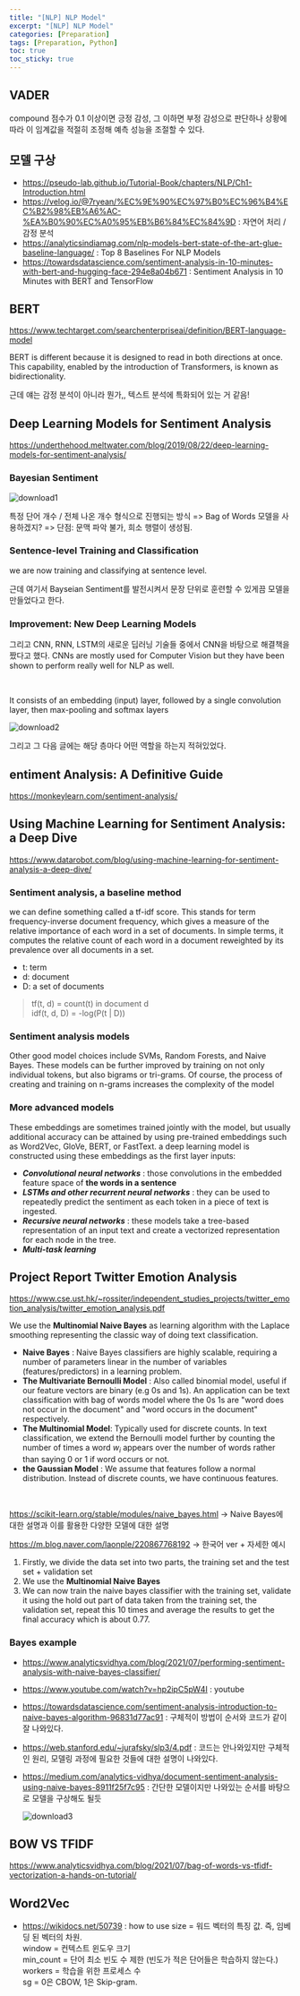 ```yaml
---
title: "[NLP] NLP Model"
excerpt: "[NLP] NLP Model"
categories: [Preparation]
tags: [Preparation, Python]
toc: true
toc_sticky: true
---
```


## VADER

compound 점수가 0.1 이상이면 긍정 감성, 그 이하면 부정 감성으로 판단하나 상황에 따라 이 임계값을 적절히 조정해 예측 성능을 조절할 수 있다.

## 모델 구상

- <https://pseudo-lab.github.io/Tutorial-Book/chapters/NLP/Ch1-Introduction.html>
- <https://velog.io/@7ryean/%EC%9E%90%EC%97%B0%EC%96%B4%EC%B2%98%EB%A6%AC-%EA%B0%90%EC%A0%95%EB%B6%84%EC%84%9D> : 자연어 처리 / 감정 분석
- <https://analyticsindiamag.com/nlp-models-bert-state-of-the-art-glue-baseline-language/> : Top 8 Baselines For NLP Models
- <https://towardsdatascience.com/sentiment-analysis-in-10-minutes-with-bert-and-hugging-face-294e8a04b671> :
  Sentiment Analysis in 10 Minutes with BERT and TensorFlow

## BERT

<https://www.techtarget.com/searchenterpriseai/definition/BERT-language-model> <br>

BERT is different because it is designed to read in both directions at once. This capability, enabled by the introduction of Transformers, is known as bidirectionality. <br>

근데 얘는 감정 분석이 아니라 뭔가,, 텍스트 분석에 특화되어 있는 거 같음!

## Deep Learning Models for Sentiment Analysis

<https://underthehood.meltwater.com/blog/2019/08/22/deep-learning-models-for-sentiment-analysis/>

### Bayesian Sentiment

![download1](https://user-images.githubusercontent.com/96654391/183996849-1fd261bb-485e-4161-b830-53eab1767945.png)

특정 단어 개수 / 전체 나온 개수 형식으로 진행되는 방식 => Bag of Words 모델을 사용하겠지? => 단점: 문맥 파악 불가, 희소 행렬이 생성됨.

### Sentence-level Training and Classification

we are now training and classifying at sentence level. <br>

근데 여기서 Bayseian Sentiment를 발전시켜서 문장 단위로 훈련할 수 있게끔 모델을 만들었다고 한다.

### Improvement: New Deep Learning Models

그리고 CNN, RNN, LSTM의 새로운 딥러닝 기술들 중에서 CNN을 바탕으로 해결책을 짰다고 했다. CNNs are mostly used for Computer Vision but they have been shown to perform really well for NLP as well.

<br>

It consists of an embedding (input) layer, followed by a single convolution layer, then max-pooling and softmax layers

![download2](https://user-images.githubusercontent.com/96654391/183999560-a8f44b9a-ab36-4607-89ae-de83ee9ae1e7.png)

그리고 그 다음 글에는 해당 층마다 어떤 역할을 하는지 적혀있었다.

## entiment Analysis: A Definitive Guide

<https://monkeylearn.com/sentiment-analysis/>

## Using Machine Learning for Sentiment Analysis: a Deep Dive

<https://www.datarobot.com/blog/using-machine-learning-for-sentiment-analysis-a-deep-dive/>

### Sentiment analysis, a baseline method

we can define something called a tf-idf score. This stands for term frequency-inverse document frequency, which gives a measure of the relative importance of each word in a set of documents. In simple terms, it computes the relative count of each word in a document reweighted by its prevalence over all documents in a set. <br>

- t: term
- d: document
- D: a set of documents <br>

> tf(t, d) = count(t) in document d <br>
> idf(t, d, D) = -log(P(t | D))

### Sentiment analysis models

Other good model choices include SVMs, Random Forests, and Naive Bayes. These models can be further improved by training on not only individual tokens, but also bigrams or tri-grams. Of course, the process of creating and training on n-grams increases the complexity of the model

### More advanced models

These embeddings are sometimes trained jointly with the model, but usually additional accuracy can be attained by using pre-trained embeddings such as Word2Vec, GloVe, BERT, or FastText. a deep learning model is constructed using these embeddings as the first layer inputs:

- **_Convolutional neural networks_** : those convolutions in the embedded feature space of **the words in a sentence**
- **_LSTMs and other recurrent neural networks_** : they can be used to repeatedly predict the sentiment as each token in a piece of text is ingested.
- **_Recursive neural networks_** : these models take a tree-based representation of an input text and create a vectorized representation for each node in the tree.
- **_Multi-task learning_**

## Project Report Twitter Emotion Analysis

<https://www.cse.ust.hk/~rossiter/independent_studies_projects/twitter_emotion_analysis/twitter_emotion_analysis.pdf> <br>

We use the **Multinomial Naive Bayes** as learning algorithm with the Laplace smoothing representing the classic way of doing text classification.

- **Naive Bayes** : Naive Bayes classifiers are highly scalable, requiring a number of parameters linear in the number of variables (features/predictors) in a learning problem.
- **The Multi­variate Bernoulli Model** : Also called binomial model, useful if our feature vectors are binary (e.g 0s and 1s). An application can be text classification with bag of words model where the 0s 1s are "word does not occur in the document" and "word
  occurs in the document" respectively.
- **The Multinomial Model**: Typically used for discrete counts. In text classification, we extend the Bernoulli model further by counting the number of times a word $w_i$ appears over the number of words rather than saying 0 or 1 if word occurs or not.
- **the Gaussian Model** : We assume that features follow a normal distribution. Instead of discrete counts, we have continuous features.

<br>

<https://scikit-learn.org/stable/modules/naive_bayes.html> -> Naive Bayes에 대한 설명과 이를 활용한 다양한 모델에 대한 설명
<br>

<https://m.blog.naver.com/laonple/220867768192> -> 한국어 ver + 자세한 예시

1. Firstly, we divide the data set into two parts, the training set and the test set + validation set
2. We use the **Multinomial Naive Bayes**
3. We can now train the naive bayes classifier with the training set, validate it using the hold out part of data taken from the training set, the validation set, repeat this 10 times and average the results to get the final accuracy which is about 0.77.

### Bayes example

- <https://www.analyticsvidhya.com/blog/2021/07/performing-sentiment-analysis-with-naive-bayes-classifier/>
- <https://www.youtube.com/watch?v=hp2ipC5pW4I> : youtube
- <https://towardsdatascience.com/sentiment-analysis-introduction-to-naive-bayes-algorithm-96831d77ac91> : 구체적이 방법이 순서와 코드가 같이 잘 나와있다.
- <https://web.stanford.edu/~jurafsky/slp3/4.pdf> : 코드는 안나와있지만 구체적인 원리, 모델링 과정에 필요한 것들에 대한 설명이 나와있다.
- <https://medium.com/analytics-vidhya/document-sentiment-analysis-using-naive-bayes-8911f25f7c95> : 간단한 모델이지만 나와있는 순서를 바탕으로 모델을 구상해도 될듯
  <br>

  ![download3](https://user-images.githubusercontent.com/96654391/184104649-2df10a37-35b3-4038-87cb-2949e1f9cbe7.png)

## BOW VS TFIDF

<https://www.analyticsvidhya.com/blog/2021/07/bag-of-words-vs-tfidf-vectorization-a-hands-on-tutorial/>

## Word2Vec

- <https://wikidocs.net/50739> : how to use
  size = 워드 벡터의 특징 값. 즉, 임베딩 된 벡터의 차원. <br>
  window = 컨텍스트 윈도우 크기 <br>
  min_count = 단어 최소 빈도 수 제한 (빈도가 적은 단어들은 학습하지 않는다.) <br>
  workers = 학습을 위한 프로세스 수 <br>
  sg = 0은 CBOW, 1은 Skip-gram. <br>

